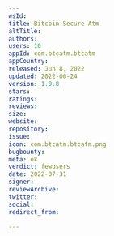 ```yaml
---
wsId: 
title: Bitcoin Secure Atm
altTitle: 
authors: 
users: 10
appId: com.btcatm.btcatm
appCountry: 
released: Jun 8, 2022
updated: 2022-06-24
version: 1.0.8
stars: 
ratings: 
reviews: 
size: 
website: 
repository: 
issue: 
icon: com.btcatm.btcatm.png
bugbounty: 
meta: ok
verdict: fewusers
date: 2022-07-31
signer: 
reviewArchive: 
twitter: 
social: 
redirect_from: 

---
```


